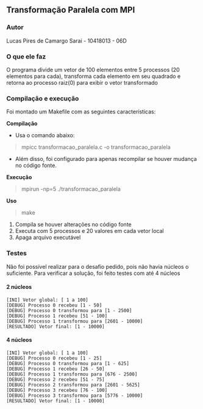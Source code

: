 ## Transformação Paralela com MPI

### Autor
Lucas Pires de Camargo Sarai - 10418013 - 06D

### O que ele faz
O programa divide um vetor de 100 elementos entre 5 processos (20 elementos para cada), transforma cada elemento em seu quadrado e retorna ao processo raiz(0) para exibir o vetor transformado<br>

### Compilação e execução

Foi montado um Makefile com as seguintes características:

**Compilação**

- Usa o comando abaixo:
> mpicc transformacao_paralela.c -o transformacao_paralela

- Além disso, foi configurado para apenas recompilar se houver mudança no código fonte.

**Execução** 
> mpirun -np=5 ./transformacao_paralela

**Uso** 
> make
1. Compila se houver alterações no código fonte
2. Executa com 5 processos e 20 valores em cada vetor local
3. Apaga arquivo executável

### Testes 

Não foi possível realizar para o desafio pedido, pois não havia núcleos o suficiente.
Para verificar a solução, foi feito testes com até 4 núcleos

#### 2 núcleos

```
[INI] Vetor global: [ 1 a 100]
[DEBUG] Processo 0 recebeu [1 - 50]
[DEBUG] Processo 0 transformou para [1 - 2500]
[DEBUG] Processo 1 recebeu [51 - 100]
[DEBUG] Processo 1 transformou para [2601 - 10000]
[RESULTADO] Vetor final: [1 - 10000]
```

#### 4 núcleos
```
[INI] Vetor global: [ 1 a 100]
[DEBUG] Processo 0 recebeu [1 - 25]
[DEBUG] Processo 0 transformou para [1 - 625]
[DEBUG] Processo 1 recebeu [26 - 50]
[DEBUG] Processo 1 transformou para [676 - 2500]
[DEBUG] Processo 2 recebeu [51 - 75]
[DEBUG] Processo 2 transformou para [2601 - 5625]
[DEBUG] Processo 3 recebeu [76 - 100]
[DEBUG] Processo 3 transformou para [5776 - 10000]
[RESULTADO] Vetor final: [1 - 10000]
```